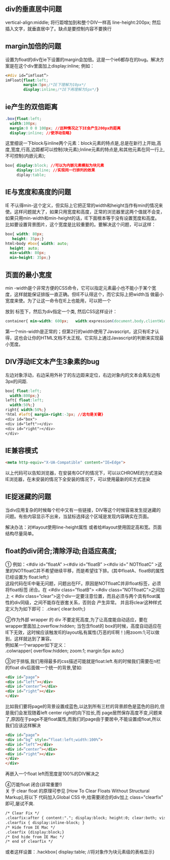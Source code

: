 ## div的垂直居中问题

vertical-align:middle; 将行距增加到和整个DIV一样高 line-height:200px; 然后插入文字，就垂直居中了。缺点是要控制内容不要换行 

## margin加倍的问题

设置为float的div在ie下设置的margin会加倍。这是一个ie6都存在的bug。解决方案是在这个div里面加上display:inline; 
例如：
```css
<#div id=”imfloat”> 
imFloat{float:left;
  		margin:5px;/*IE下理解为10px*/
  		display:inline;/*IE下再理解为5px*/}   
```

## ie产生的双倍距离

```css
.box{float:left;
  width:100px; 
  margin:0 0 0 100px; //这种情况之下IE会产生200px的距离 	   
  display:inline; //使浮动忽略}
```

这里细说一下block与inline两个元素：block元素的特点是,总是在新行上开始,高度,宽度,行高,边距都可以控制(块元素);Inline元素的特点是,和其他元素在同一行上,不可控制(内嵌元素);    

```css
box{ display:block; //可以为内嵌元素模拟为块元素 
     display:inline; //实现同一行排列的效果
     diplay:table;
```

## IE与宽度和高度的问题

IE 不认得min-这个定义，但实际上它把正常的width和height当作有min的情况来使。这样问题就大了，如果只用宽度和高度，正常的浏览器里这两个值就不会变，如果只用min-width和min-height的话，IE下面根本等于没有设置宽度和高度。 
比如要设置背景图片，这个宽度是比较重要的。要解决这个问题，可以这样：    
```css
box{ width: 80px; 
   height: 35px;}
html>body #box{ width: auto; 
  height: auto; 
  min-width: 80px; 
  min-height: 35px;}
```

## 页面的最小宽度

min -width是个非常方便的CSS命令，它可以指定元素最小也不能小于某个宽度，这样就能保证排版一直正确。但IE不认得这个，而它实际上把width当 做最小宽度来使。为了让这一命令在IE上也能用，可以把一个<div> 放到 <body> 标签下，然后为div指定一个类, 然后CSS这样设计：    
```css
container{ min-width: 600px;   width:expression(document.body.clientWidth < 600? "600px": "auto" );}
```
第一个min-width是正常的；但第2行的width使用了Javascript，这只有IE才认得，这也会让你的HTML文档不太正规。它实际上通过Javascript的判断来实现最小宽度。   

##  DIV浮动IE文本产生3象素的bug

左边对象浮动，右边采用外补丁的左边距来定位，右边对象内的文本会离左边有3px的间距.   
```css
box{ float:left; 
  width:800px;}
left{ float:left; 
  width:50%;}
right{ width:50%;}
*html #left{ margin-right:-3px; //这句是关键}    
<div id="box">   
<div id="left"></div>   
<div id="right"></div>   
</div>   
```

## IE兼容模式

```html
<meta http-equiv="X-UA-Compatible" content="IE=Edge">
```

以上代码可以告知浏览器，在安装有GCF的情况下，可以以CHROME的方式渲染IE浏览器，在未安装的情况下全安装的情况下，可以使用最新的IE方式渲染

## IE捉迷藏的问题    

当div应用复杂的时候每个栏中又有一些链接，DIV等这个时候容易发生捉迷藏的问题。有些内容显示不出来，当鼠标选择这个区域是发现内容确实在页面。

 解决办法：对#layout使用line-height属性 或者给#layout使用固定高和宽。页面结构尽量简单。   

## float的div闭合;清除浮动;自适应高度;    

① 例如：<#div id=”floatA” ><#div id=”floatB” ><#div id=” NOTfloatC” >这里的NOTfloatC并不希望继续平移，而是希望往下排。(其中floatA、floatB的属性已经设置为 float:left;)   
这段代码在IE中毫无问题，问题出在FF。原因是NOTfloatC并非float标签，必须将float标签 闭合。在 <#div class=”floatB”> <#div class=”NOTfloatC”>之间加上 < #div class=”clear”>这个div一定要注意位置，而且必须与两个具有float属性的div同级，之间不能存在嵌套关系，否则会 产生异常。 并且将clear这种样式定义为为如下即可： .clear{ clear:both;}    

②作为外部 wrapper 的 div 不要定死高度,为了让高度能自动适应，要在wrapper里面加上overflow:hidden; 当包含float的 box的时候，高度自动适应在IE下无效，这时候应该触发IE的layout私有属性(万恶的IE啊！)用zoom:1;可以做到，这样就达到了兼容。    
例如某一个wrapper如下定义：    
.colwrapper{ overflow:hidden; zoom:1; margin:5px auto;}    

③对于排版,我们用得最多的css描述可能就是float:left.有的时候我们需要在n栏的float div后面做一个统一的背景,譬如:   

```html
<div id=”page”>   
<div id=”left”></div>   
<div id=”center”></div>   
<div id=”right”></div>    
</div>   
```

比如我们要将page的背景设置成蓝色,以达到所有三栏的背景颜色是蓝色的目的,但是我们会发现随着left center right的向下拉长,而 page居然保存高度不变,问题来了,原因在于page不是float属性,而我们的page由于要居中,不能设置成float,所以我们应该这样解决    

```html
<div id=”page”>   
<div id=”bg” style=”float:left;width:100%”>   
<div id=”left”></div>   
<div id=”center”></div>   
<div id=”right”></div>   
</div>   
</div>   
```

再嵌入一个float left而宽度是100%的DIV解决之   

④万能float 闭合(非常重要!)    
关 于 clear float 的原理可参见 [How To Clear Floats Without Structural Markup],将以下 代码加入Global CSS 中,给需要闭合的div加上 class="clearfix" 即可,屡试不爽.    

```html
/* Clear Fix */    
.clearfix:after { content:"."; display:block; height:0; clear:both; visibility:hidden; }    
.clearfix { display:inline-block; }    
/* Hide from IE Mac */    
.clearfix {display:block;}    
/* End hide from IE Mac */    
/* end of clearfix */    
```

或者这样设置：.hackbox{ display:table; //将对象作为块元素级的表格显示}   

